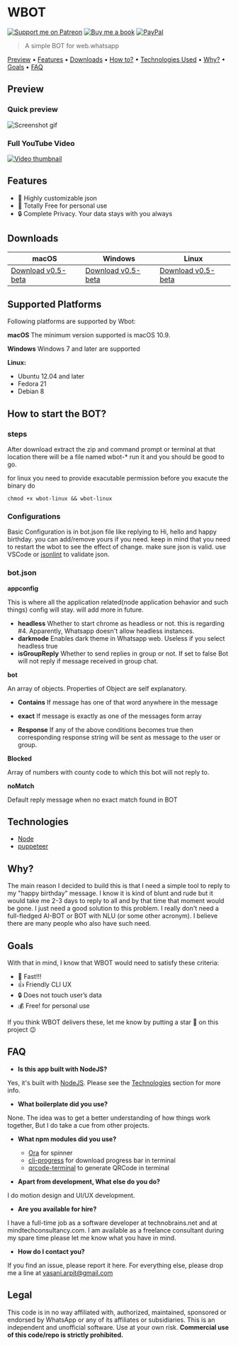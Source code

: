 # WBOT

  [![Support me on Patreon][badge_patreon]][patreon] [![Buy me a book][badge_amazon]][amazon] [![PayPal][badge_paypal]][paypal-donations] 


> A simple BOT for web.whatsapp

<a href="#preview">Preview</a> •
<a href="#features">Features</a> •
<a href="#downloads">Downloads</a> •
<a href="#how-to-start-the-bot">How to?</a> •
<a href="#technologies">Technologies Used</a> •
<a href="#why">Why?</a> •
<a href="#goals">Goals</a> •
<a href="#faq">FAQ</a>

## Preview

### Quick preview
![Screenshot gif](https://user-images.githubusercontent.com/6497827/50764700-988a2f80-1299-11e9-8fe3-eafc3e10149f.gif)

### Full YouTube Video

[![Video thumbnail](https://img.youtube.com/vi/y7LAbdoNBJA/0.jpg)](https://www.youtube.com/watch?v=y7LAbdoNBJA)

## Features

* 🎨 Highly customizable json
* 💯 Totally Free for personal use
* 🔒 Complete Privacy. Your data stays with you always

## Downloads

macOS | Windows | Linux
-----------------| ---| ---|
[Download v0.5-beta](https://github.com/vasani-arpit/WBOT/releases/download/v0.5-beta/WBOT-mac-0.5.zip) | [Download v0.5-beta](https://github.com/vasani-arpit/WBOT/releases/download/v0.5-beta/WBOT-win-0.5.zip) | [Download v0.5-beta](https://github.com/vasani-arpit/WBOT/releases/download/v0.5-beta/WBOT-linux-0.5.zip)


## Supported Platforms
Following platforms are supported by Wbot:

**macOS**
The minimum version supported is macOS 10.9.

**Windows**
Windows 7 and later are supported

**Linux:**

- Ubuntu 12.04 and later
- Fedora 21
- Debian 8

## How to start the BOT?

### steps

After download extract the zip and command prompt or terminal at that location there will be a file named wbot-* run it and you should be good to go.

for linux you need to provide exacutable permission before you exacute the binary do
```
chmod +x wbot-linux && wbot-linux
```

### Configurations 

Basic Configuration is in bot.json file like replying to Hi, hello and happy birthday. you can add/remove yours if you need. keep in mind that you need to restart the wbot to see the effect of change. make sure json is valid. use VSCode or [jsonlint](https://jsonlint.com/) to validate json.

### bot.json 

**appconfig**

This is where all the application related(node application behavior and such things) config will stay. will add more in future.

- **headless** Whether to start chrome as headless or not. this is regarding #4. Apparently, Whatsapp doesn't allow headless instances.
- **darkmode** Enables dark theme in Whatsapp web. Useless if you select headless true
- **isGroupReply** Whether to send replies in group or not. If set to false Bot will not reply if message received in group chat.

**bot**

An array of objects. Properties of Object are self explanatory. 

- **Contains** If message has one of that word anywhere in the message
- **exact** If message is exactly as one of the messages form array

- **Response** If any of the above conditions becomes true then corresponding response string will be sent as message to the user or group.

**Blocked**

Array of numbers with county code to which this bot will not reply to.

**noMatch**

Default reply message when no exact match found in BOT

## Technologies
* [Node](https://nodejs.org/en/)
* [puppeteer](https://github.com/GoogleChrome/puppeteer)


## Why?

The main reason I decided to build this is that I need a simple tool to reply to my "happy birthday" message. I know it is kind of blunt and rude but it would take me 2-3 days to reply to all and by that time that moment would be gone. I just need a good solution to this problem. I really don't need a full-fledged AI-BOT or BOT with NLU (or some other acronym). I believe there are many people who also have such need.

## Goals
With that in mind, I know that WBOT would need to satisfy these criteria:

* 🚀 Fast!!!
* 👍 Friendly CLI UX
* 🔒 Does not touch user’s data
* 💰 Free! for personal use

If you think WBOT delivers these, let me know by putting a star 🌟 on this project 😉


## FAQ

* **Is this app built with NodeJS?**

Yes, it's built with [NodeJS](https://nodejs.org/en/). Please see the [Technologies](#technologies) section for more info.

* **What boilerplate did you use?**

None. The idea was to get a better understanding of how things work together, But I do take a cue from other projects.

* **What npm modules did you use?**

  - [Ora](https://www.npmjs.com/package/ora) for spinner 
  - [cli-progress](https://www.npmjs.com/package/cli-progress) for download progress bar in terminal
  - [qrcode-terminal](https://www.npmjs.com/package/qrcode-terminal) to generate QRCode in terminal 


* **Apart from development, What else do you do?**

I do motion design and UI/UX development.

* **Are you available for hire?**

I have a full-time job as a software developer at technobrains.net and at mindtechconsultancy.com. I am available as a freelance consultant during my spare time please let me know what you have in mind.

* **How do I contact you?**

If you find an issue, please report it here. For everything else, please drop me a line at vasani.arpit@gmail.com


[badge_paypal]: https://user-images.githubusercontent.com/6497827/53698092-42032280-3dfe-11e9-8054-1597c62d344e.png
[badge_patreon]: https://user-images.githubusercontent.com/6497827/53698102-4af3f400-3dfe-11e9-9749-4104ceb6ea3c.png
[badge_amazon]: https://user-images.githubusercontent.com/6497827/53698105-51826b80-3dfe-11e9-9e63-b14ad6ad7c19.png

[patreon]: https://www.patreon.com/arpit_vasani
[amazon]: http://amzn.in/iCUjhKZ
[paypal-donations]: https://www.paypal.me/arpitvasani

## Legal
This code is in no way affiliated with, authorized, maintained, sponsored or endorsed by WhatsApp or any of its affiliates or subsidiaries. This is an independent and unofficial software. Use at your own risk. **Commercial use of this code/repo is strictly prohibited.**
